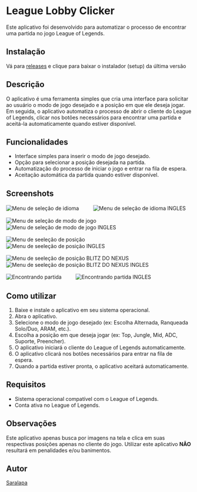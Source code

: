 # League Lobby Clicker

Este aplicativo foi desenvolvido para automatizar o processo de encontrar uma partida no jogo League of Legends.

## Instalação

Vá para [releases](https://github.com/Saralapa/League-Lobby-Clicker/releases) e clique para baixar o instalador (setup) da última versão

## Descrição

O aplicativo é uma ferramenta simples que cria uma interface para solicitar ao usuário o modo de jogo desejado e a posição em que ele deseja jogar. Em seguida, o aplicativo automatiza o processo de abrir o cliente do League of Legends, clicar nos botões necessários para encontrar uma partida e aceitá-la automaticamente quando estiver disponível.

## Funcionalidades

- Interface simples para inserir o modo de jogo desejado.
- Opção para selecionar a posição desejada na partida.
- Automatização do processo de iniciar o jogo e entrar na fila de espera.
- Aceitação automática da partida quando estiver disponível.

## Screenshots

![Menu de seleção de idioma](https://i.imgur.com/PgesFQH.png)ㅤㅤㅤ![Menu de seleção de idioma INGLES](https://i.imgur.com/x0Cg6B6.png)

![Menu de seleção de modo de jogo](https://i.imgur.com/8tWhyHq.png)ㅤㅤㅤ![Menu de seleção de modo de jogo INGLES](https://i.imgur.com/Pog3PgH.png)

![Menu de seeleção de posição](https://i.imgur.com/CSxjo7n.png)ㅤㅤㅤ![Menu de seeleção de posição INGLES](https://i.imgur.com/bICBVve.png)

![Menu de seeleção de posição BLITZ DO NEXUS](https://i.imgur.com/j4Z4mKm.png)ㅤㅤㅤ![Menu de seeleção de posição BLITZ DO NEXUS INGLES](https://i.imgur.com/UT6fLGG.png)

![Encontrando partida](https://i.imgur.com/QsUabq0.png)ㅤㅤㅤ![Encontrando partida INGLES](https://i.imgur.com/Dc1bW2v.png)

## Como utilizar

1. Baixe e instale o aplicativo em seu sistema operacional.
2. Abra o aplicativo.
3. Selecione o modo de jogo desejado (ex: Escolha Alternada, Ranqueada Solo/Duo, ARAM, etc.).
4. Escolha a posição em que deseja jogar (ex: Top, Jungle, Mid, ADC, Suporte, Preencher).
5. O aplicativo iniciará o cliente do League of Legends automaticamente.
6. O aplicativo clicará nos botões necessários para entrar na fila de espera.
7. Quando a partida estiver pronta, o aplicativo aceitará automaticamente.

## Requisitos

- Sistema operacional compatível com o League of Legends.
- Conta ativa no League of Legends.

## Observações

Este aplicativo apenas busca por imagens na tela e clica em suas respectivas posições apenas no cliente do jogo. Utilizar este aplicativo **NÃO** resultará em penalidades e/ou banimentos.

## Autor

[Saralapa](https://github.com/Saralapa)
